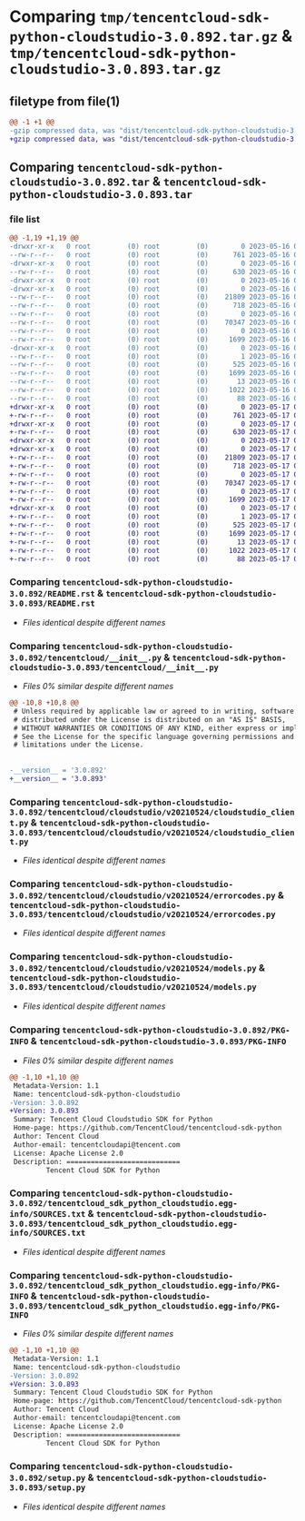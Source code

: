 # Comparing `tmp/tencentcloud-sdk-python-cloudstudio-3.0.892.tar.gz` & `tmp/tencentcloud-sdk-python-cloudstudio-3.0.893.tar.gz`

## filetype from file(1)

```diff
@@ -1 +1 @@
-gzip compressed data, was "dist/tencentcloud-sdk-python-cloudstudio-3.0.892.tar", last modified: Tue May 16 00:32:41 2023, max compression
+gzip compressed data, was "dist/tencentcloud-sdk-python-cloudstudio-3.0.893.tar", last modified: Wed May 17 03:27:09 2023, max compression
```

## Comparing `tencentcloud-sdk-python-cloudstudio-3.0.892.tar` & `tencentcloud-sdk-python-cloudstudio-3.0.893.tar`

### file list

```diff
@@ -1,19 +1,19 @@
-drwxr-xr-x   0 root         (0) root         (0)        0 2023-05-16 00:32:41.000000 tencentcloud-sdk-python-cloudstudio-3.0.892/
--rw-r--r--   0 root         (0) root         (0)      761 2023-05-16 00:32:41.000000 tencentcloud-sdk-python-cloudstudio-3.0.892/README.rst
-drwxr-xr-x   0 root         (0) root         (0)        0 2023-05-16 00:32:41.000000 tencentcloud-sdk-python-cloudstudio-3.0.892/tencentcloud/
--rw-r--r--   0 root         (0) root         (0)      630 2023-05-16 00:32:41.000000 tencentcloud-sdk-python-cloudstudio-3.0.892/tencentcloud/__init__.py
-drwxr-xr-x   0 root         (0) root         (0)        0 2023-05-16 00:32:41.000000 tencentcloud-sdk-python-cloudstudio-3.0.892/tencentcloud/cloudstudio/
-drwxr-xr-x   0 root         (0) root         (0)        0 2023-05-16 00:32:41.000000 tencentcloud-sdk-python-cloudstudio-3.0.892/tencentcloud/cloudstudio/v20210524/
--rw-r--r--   0 root         (0) root         (0)    21809 2023-05-16 00:32:41.000000 tencentcloud-sdk-python-cloudstudio-3.0.892/tencentcloud/cloudstudio/v20210524/cloudstudio_client.py
--rw-r--r--   0 root         (0) root         (0)      718 2023-05-16 00:32:41.000000 tencentcloud-sdk-python-cloudstudio-3.0.892/tencentcloud/cloudstudio/v20210524/errorcodes.py
--rw-r--r--   0 root         (0) root         (0)        0 2023-05-16 00:32:41.000000 tencentcloud-sdk-python-cloudstudio-3.0.892/tencentcloud/cloudstudio/v20210524/__init__.py
--rw-r--r--   0 root         (0) root         (0)    70347 2023-05-16 00:32:41.000000 tencentcloud-sdk-python-cloudstudio-3.0.892/tencentcloud/cloudstudio/v20210524/models.py
--rw-r--r--   0 root         (0) root         (0)        0 2023-05-16 00:32:41.000000 tencentcloud-sdk-python-cloudstudio-3.0.892/tencentcloud/cloudstudio/__init__.py
--rw-r--r--   0 root         (0) root         (0)     1699 2023-05-16 00:32:41.000000 tencentcloud-sdk-python-cloudstudio-3.0.892/PKG-INFO
-drwxr-xr-x   0 root         (0) root         (0)        0 2023-05-16 00:32:41.000000 tencentcloud-sdk-python-cloudstudio-3.0.892/tencentcloud_sdk_python_cloudstudio.egg-info/
--rw-r--r--   0 root         (0) root         (0)        1 2023-05-16 00:32:41.000000 tencentcloud-sdk-python-cloudstudio-3.0.892/tencentcloud_sdk_python_cloudstudio.egg-info/dependency_links.txt
--rw-r--r--   0 root         (0) root         (0)      525 2023-05-16 00:32:41.000000 tencentcloud-sdk-python-cloudstudio-3.0.892/tencentcloud_sdk_python_cloudstudio.egg-info/SOURCES.txt
--rw-r--r--   0 root         (0) root         (0)     1699 2023-05-16 00:32:41.000000 tencentcloud-sdk-python-cloudstudio-3.0.892/tencentcloud_sdk_python_cloudstudio.egg-info/PKG-INFO
--rw-r--r--   0 root         (0) root         (0)       13 2023-05-16 00:32:41.000000 tencentcloud-sdk-python-cloudstudio-3.0.892/tencentcloud_sdk_python_cloudstudio.egg-info/top_level.txt
--rw-r--r--   0 root         (0) root         (0)     1022 2023-05-16 00:32:41.000000 tencentcloud-sdk-python-cloudstudio-3.0.892/setup.py
--rw-r--r--   0 root         (0) root         (0)       88 2023-05-16 00:32:41.000000 tencentcloud-sdk-python-cloudstudio-3.0.892/setup.cfg
+drwxr-xr-x   0 root         (0) root         (0)        0 2023-05-17 03:27:09.000000 tencentcloud-sdk-python-cloudstudio-3.0.893/
+-rw-r--r--   0 root         (0) root         (0)      761 2023-05-17 03:27:09.000000 tencentcloud-sdk-python-cloudstudio-3.0.893/README.rst
+drwxr-xr-x   0 root         (0) root         (0)        0 2023-05-17 03:27:09.000000 tencentcloud-sdk-python-cloudstudio-3.0.893/tencentcloud/
+-rw-r--r--   0 root         (0) root         (0)      630 2023-05-17 03:27:09.000000 tencentcloud-sdk-python-cloudstudio-3.0.893/tencentcloud/__init__.py
+drwxr-xr-x   0 root         (0) root         (0)        0 2023-05-17 03:27:09.000000 tencentcloud-sdk-python-cloudstudio-3.0.893/tencentcloud/cloudstudio/
+drwxr-xr-x   0 root         (0) root         (0)        0 2023-05-17 03:27:09.000000 tencentcloud-sdk-python-cloudstudio-3.0.893/tencentcloud/cloudstudio/v20210524/
+-rw-r--r--   0 root         (0) root         (0)    21809 2023-05-17 03:27:09.000000 tencentcloud-sdk-python-cloudstudio-3.0.893/tencentcloud/cloudstudio/v20210524/cloudstudio_client.py
+-rw-r--r--   0 root         (0) root         (0)      718 2023-05-17 03:27:09.000000 tencentcloud-sdk-python-cloudstudio-3.0.893/tencentcloud/cloudstudio/v20210524/errorcodes.py
+-rw-r--r--   0 root         (0) root         (0)        0 2023-05-17 03:27:09.000000 tencentcloud-sdk-python-cloudstudio-3.0.893/tencentcloud/cloudstudio/v20210524/__init__.py
+-rw-r--r--   0 root         (0) root         (0)    70347 2023-05-17 03:27:09.000000 tencentcloud-sdk-python-cloudstudio-3.0.893/tencentcloud/cloudstudio/v20210524/models.py
+-rw-r--r--   0 root         (0) root         (0)        0 2023-05-17 03:27:09.000000 tencentcloud-sdk-python-cloudstudio-3.0.893/tencentcloud/cloudstudio/__init__.py
+-rw-r--r--   0 root         (0) root         (0)     1699 2023-05-17 03:27:09.000000 tencentcloud-sdk-python-cloudstudio-3.0.893/PKG-INFO
+drwxr-xr-x   0 root         (0) root         (0)        0 2023-05-17 03:27:09.000000 tencentcloud-sdk-python-cloudstudio-3.0.893/tencentcloud_sdk_python_cloudstudio.egg-info/
+-rw-r--r--   0 root         (0) root         (0)        1 2023-05-17 03:27:09.000000 tencentcloud-sdk-python-cloudstudio-3.0.893/tencentcloud_sdk_python_cloudstudio.egg-info/dependency_links.txt
+-rw-r--r--   0 root         (0) root         (0)      525 2023-05-17 03:27:09.000000 tencentcloud-sdk-python-cloudstudio-3.0.893/tencentcloud_sdk_python_cloudstudio.egg-info/SOURCES.txt
+-rw-r--r--   0 root         (0) root         (0)     1699 2023-05-17 03:27:09.000000 tencentcloud-sdk-python-cloudstudio-3.0.893/tencentcloud_sdk_python_cloudstudio.egg-info/PKG-INFO
+-rw-r--r--   0 root         (0) root         (0)       13 2023-05-17 03:27:09.000000 tencentcloud-sdk-python-cloudstudio-3.0.893/tencentcloud_sdk_python_cloudstudio.egg-info/top_level.txt
+-rw-r--r--   0 root         (0) root         (0)     1022 2023-05-17 03:27:09.000000 tencentcloud-sdk-python-cloudstudio-3.0.893/setup.py
+-rw-r--r--   0 root         (0) root         (0)       88 2023-05-17 03:27:09.000000 tencentcloud-sdk-python-cloudstudio-3.0.893/setup.cfg
```

### Comparing `tencentcloud-sdk-python-cloudstudio-3.0.892/README.rst` & `tencentcloud-sdk-python-cloudstudio-3.0.893/README.rst`

 * *Files identical despite different names*

### Comparing `tencentcloud-sdk-python-cloudstudio-3.0.892/tencentcloud/__init__.py` & `tencentcloud-sdk-python-cloudstudio-3.0.893/tencentcloud/__init__.py`

 * *Files 0% similar despite different names*

```diff
@@ -10,8 +10,8 @@
 # Unless required by applicable law or agreed to in writing, software
 # distributed under the License is distributed on an "AS IS" BASIS,
 # WITHOUT WARRANTIES OR CONDITIONS OF ANY KIND, either express or implied.
 # See the License for the specific language governing permissions and
 # limitations under the License.
 
 
-__version__ = '3.0.892'
+__version__ = '3.0.893'
```

### Comparing `tencentcloud-sdk-python-cloudstudio-3.0.892/tencentcloud/cloudstudio/v20210524/cloudstudio_client.py` & `tencentcloud-sdk-python-cloudstudio-3.0.893/tencentcloud/cloudstudio/v20210524/cloudstudio_client.py`

 * *Files identical despite different names*

### Comparing `tencentcloud-sdk-python-cloudstudio-3.0.892/tencentcloud/cloudstudio/v20210524/errorcodes.py` & `tencentcloud-sdk-python-cloudstudio-3.0.893/tencentcloud/cloudstudio/v20210524/errorcodes.py`

 * *Files identical despite different names*

### Comparing `tencentcloud-sdk-python-cloudstudio-3.0.892/tencentcloud/cloudstudio/v20210524/models.py` & `tencentcloud-sdk-python-cloudstudio-3.0.893/tencentcloud/cloudstudio/v20210524/models.py`

 * *Files identical despite different names*

### Comparing `tencentcloud-sdk-python-cloudstudio-3.0.892/PKG-INFO` & `tencentcloud-sdk-python-cloudstudio-3.0.893/PKG-INFO`

 * *Files 0% similar despite different names*

```diff
@@ -1,10 +1,10 @@
 Metadata-Version: 1.1
 Name: tencentcloud-sdk-python-cloudstudio
-Version: 3.0.892
+Version: 3.0.893
 Summary: Tencent Cloud Cloudstudio SDK for Python
 Home-page: https://github.com/TencentCloud/tencentcloud-sdk-python
 Author: Tencent Cloud
 Author-email: tencentcloudapi@tencent.com
 License: Apache License 2.0
 Description: ============================
         Tencent Cloud SDK for Python
```

### Comparing `tencentcloud-sdk-python-cloudstudio-3.0.892/tencentcloud_sdk_python_cloudstudio.egg-info/SOURCES.txt` & `tencentcloud-sdk-python-cloudstudio-3.0.893/tencentcloud_sdk_python_cloudstudio.egg-info/SOURCES.txt`

 * *Files identical despite different names*

### Comparing `tencentcloud-sdk-python-cloudstudio-3.0.892/tencentcloud_sdk_python_cloudstudio.egg-info/PKG-INFO` & `tencentcloud-sdk-python-cloudstudio-3.0.893/tencentcloud_sdk_python_cloudstudio.egg-info/PKG-INFO`

 * *Files 0% similar despite different names*

```diff
@@ -1,10 +1,10 @@
 Metadata-Version: 1.1
 Name: tencentcloud-sdk-python-cloudstudio
-Version: 3.0.892
+Version: 3.0.893
 Summary: Tencent Cloud Cloudstudio SDK for Python
 Home-page: https://github.com/TencentCloud/tencentcloud-sdk-python
 Author: Tencent Cloud
 Author-email: tencentcloudapi@tencent.com
 License: Apache License 2.0
 Description: ============================
         Tencent Cloud SDK for Python
```

### Comparing `tencentcloud-sdk-python-cloudstudio-3.0.892/setup.py` & `tencentcloud-sdk-python-cloudstudio-3.0.893/setup.py`

 * *Files identical despite different names*


